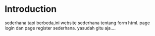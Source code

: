 # Introduction
sederhana tapi berbeda,ini website sederhana tentang form html.
page login dan page register sederhana.
yasudah gitu aja....

